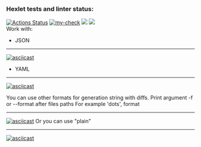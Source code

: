 ### Hexlet tests and linter status:
[![Actions Status](https://github.com/DanilCrazy99/fullstack-javascript-project-46/workflows/hexlet-check/badge.svg)](https://github.com/DanilCrazy99/fullstack-javascript-project-46/actions)
[![my-check](https://github.com/DanilCrazy99/fullstack-javascript-project-46/actions/workflows/my-check.yml/badge.svg)](https://github.com/DanilCrazy99/fullstack-javascript-project-46/actions/workflows/my-check.yml)
<a href="https://codeclimate.com/github/DanilCrazy99/fullstack-javascript-project-46/maintainability"><img src="https://api.codeclimate.com/v1/badges/3666d54fb560475fae00/maintainability" /></a>
<a href="https://codeclimate.com/github/DanilCrazy99/fullstack-javascript-project-46/test_coverage"><img src="https://api.codeclimate.com/v1/badges/3666d54fb560475fae00/test_coverage" /></a>
<br>
Work with:
- JSON
___
[![asciicast](https://asciinema.org/a/wDZepp08ZKsxqzXYcC82ATpVf.svg)](https://asciinema.org/a/wDZepp08ZKsxqzXYcC82ATpVf)
- YAML
___
[![asciicast](https://asciinema.org/a/JzBUs1XaJZJg0auaD6tx70hYh.svg)](https://asciinema.org/a/JzBUs1XaJZJg0auaD6tx70hYh)

You can use other formats for generation string with diffs.
Print argument -f or --format after files paths
For example 'dots', format <dots>
___
[![asciicast](https://asciinema.org/a/w1XWyfCdopC5oyiSCWCG1OZla.svg)](https://asciinema.org/a/w1XWyfCdopC5oyiSCWCG1OZla)
Or you can use "plain"
___
[![asciicast](https://asciinema.org/a/Dgcrh0oxFvBq2mswk4Ba1bhr4.svg)](https://asciinema.org/a/Dgcrh0oxFvBq2mswk4Ba1bhr4)
